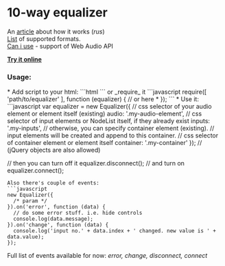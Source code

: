 <h1>10-way equalizer</h1>

An [article](http://habrahabr.ru/post/240819/) about how it works (_rus_)<br>
[List](https://developer.mozilla.org/en-US/docs/Web/HTML/Supported_media_formats) of supported formats.<br>
[Can i use](http://caniuse.com/#feat=audio-api) - support of Web Audio API

<b>[Try it online](http://martinschulz.github.io/equalizer/)</b>

<h3>Usage:</h3>
* Add script to your html:
```html
  <script src="path/to/equalizer.min.js"></script>
  <script>
    // your code goes here *
  </script>
```
or _require_ it
```javascript
require([
  'path/to/equalizer'
], function (equalizer) {
  // or here *
});
```
* Use it:
```javascript
var equalizer = new Equalizer({
  // css selector of your audio element or element itself (existing)
  audio: '.my-audio-element',
  // css selector of input elements or NodeList itself, if they already exist
  inputs: '.my-inputs',
  // otherwise, you can specify container element (existing).
  // input elements will be created and append to this container.
  // css selector of container element or element itself
  container: '.my-container'
});
// (jQuery objects are also allowed)

// then you can turn off it
equalizer.disconnect();
// and turn on
equalizer.connect();
```
Also there's couple of events:
```javascript
new Equalizer({
  /* param */
}).on('error', function (data) {
  // do some error stuff. i.e. hide controls
  console.log(data.message);
}).on('change', function (data) {
  console.log('input no.' + data.index + ' changed. new value is ' + data.value);
});
```
Full list of events available for now:
<i>error, change, disconnect, connect</i>


